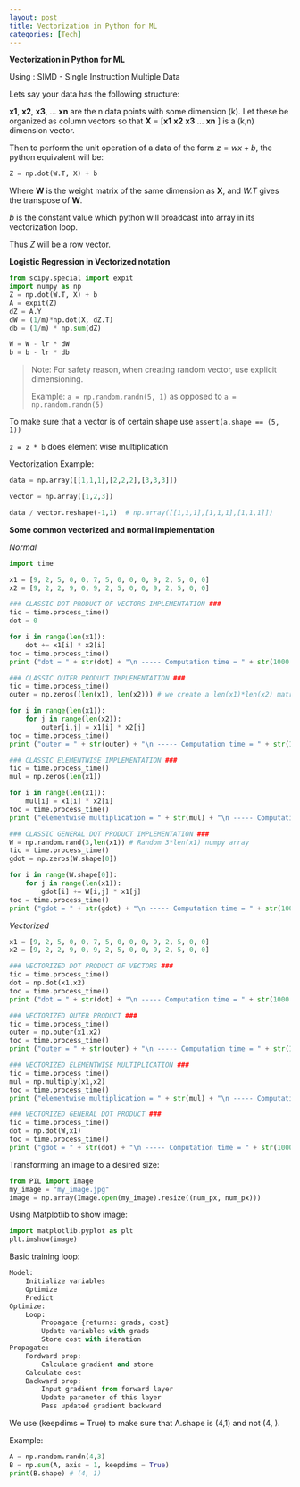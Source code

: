 ```yaml
---
layout: post
title: Vectorization in Python for ML
categories: [Tech]
---
```


**Vectorization in Python for ML**

Using : SIMD - Single Instruction Multiple Data

Lets say your data has the following structure:

**x1**, **x2**, **x3**, ... **xn** are the n data points with some dimension (k). Let these be organized as column vectors so that **X** = [**x1**  **x2**  **x3** ... **xn** ] is a (k,n) dimension vector. 

Then to perform the unit operation of a data of the form $z = wx + b$, the python equivalent will be:

```python
Z = np.dot(W.T, X) + b
```

Where **W** is the weight matrix of the same dimension as **X**, and *W.T* gives the transpose of **W**. 

*b* is the constant value which python will  broadcast into array in its vectorization loop.

Thus *Z* will be a row vector.

**Logistic Regression in Vectorized notation**

```python
from scipy.special import expit
import numpy as np
Z = np.dot(W.T, X) + b
A = expit(Z)
dZ = A.Y
dW = (1/m)*np.dot(X, dZ.T)
db = (1/m) * np.sum(dZ)

W = W - lr * dW
b = b - lr * db
```



> Note: For safety reason, when creating random vector, use explicit dimensioning. 
>
> Example: `a = np.random.randn(5, 1)` as opposed to `a = np.random.randn(5)`

To make sure that a vector is of certain shape use `assert(a.shape == (5, 1))`

`z = z * b` does element wise multiplication

Vectorization Example:

```python
data = np.array([[1,1,1],[2,2,2],[3,3,3]])

vector = np.array([1,2,3])

data / vector.reshape(-1,1)  # np.array([[1,1,1],[1,1,1],[1,1,1]])
```





**Some common vectorized and normal implementation**

*Normal*

```python
import time

x1 = [9, 2, 5, 0, 0, 7, 5, 0, 0, 0, 9, 2, 5, 0, 0]
x2 = [9, 2, 2, 9, 0, 9, 2, 5, 0, 0, 9, 2, 5, 0, 0]

### CLASSIC DOT PRODUCT OF VECTORS IMPLEMENTATION ###
tic = time.process_time()
dot = 0

for i in range(len(x1)):
    dot += x1[i] * x2[i]
toc = time.process_time()
print ("dot = " + str(dot) + "\n ----- Computation time = " + str(1000 * (toc - tic)) + "ms")

### CLASSIC OUTER PRODUCT IMPLEMENTATION ###
tic = time.process_time()
outer = np.zeros((len(x1), len(x2))) # we create a len(x1)*len(x2) matrix with only zeros

for i in range(len(x1)):
    for j in range(len(x2)):
        outer[i,j] = x1[i] * x2[j]
toc = time.process_time()
print ("outer = " + str(outer) + "\n ----- Computation time = " + str(1000 * (toc - tic)) + "ms")

### CLASSIC ELEMENTWISE IMPLEMENTATION ###
tic = time.process_time()
mul = np.zeros(len(x1))

for i in range(len(x1)):
    mul[i] = x1[i] * x2[i]
toc = time.process_time()
print ("elementwise multiplication = " + str(mul) + "\n ----- Computation time = " + str(1000 * (toc - tic)) + "ms")

### CLASSIC GENERAL DOT PRODUCT IMPLEMENTATION ###
W = np.random.rand(3,len(x1)) # Random 3*len(x1) numpy array
tic = time.process_time()
gdot = np.zeros(W.shape[0])

for i in range(W.shape[0]):
    for j in range(len(x1)):
        gdot[i] += W[i,j] * x1[j]
toc = time.process_time()
print ("gdot = " + str(gdot) + "\n ----- Computation time = " + str(1000 * (toc - tic)) + "ms")
```

*Vectorized*

```python
x1 = [9, 2, 5, 0, 0, 7, 5, 0, 0, 0, 9, 2, 5, 0, 0]
x2 = [9, 2, 2, 9, 0, 9, 2, 5, 0, 0, 9, 2, 5, 0, 0]

### VECTORIZED DOT PRODUCT OF VECTORS ###
tic = time.process_time()
dot = np.dot(x1,x2)
toc = time.process_time()
print ("dot = " + str(dot) + "\n ----- Computation time = " + str(1000 * (toc - tic)) + "ms")

### VECTORIZED OUTER PRODUCT ###
tic = time.process_time()
outer = np.outer(x1,x2)
toc = time.process_time()
print ("outer = " + str(outer) + "\n ----- Computation time = " + str(1000 * (toc - tic)) + "ms")

### VECTORIZED ELEMENTWISE MULTIPLICATION ###
tic = time.process_time()
mul = np.multiply(x1,x2)
toc = time.process_time()
print ("elementwise multiplication = " + str(mul) + "\n ----- Computation time = " + str(1000*(toc - tic)) + "ms")

### VECTORIZED GENERAL DOT PRODUCT ###
tic = time.process_time()
dot = np.dot(W,x1)
toc = time.process_time()
print ("gdot = " + str(dot) + "\n ----- Computation time = " + str(1000 * (toc - tic)) + "ms")
```



Transforming an image to a desired size:

```python
from PIL import Image
my_image = "my_image.jpg" 
image = np.array(Image.open(my_image).resize((num_px, num_px)))
```



Using Matplotlib to show image:

```python
import matplotlib.pyplot as plt 
plt.imshow(image)
```



Basic training loop:

```python
Model:
    Initialize variables
    Optimize
    Predict
Optimize:
    Loop:
        Propagate {returns: grads, cost}
        Update variables with grads
        Store cost with iteration
Propagate:
    Fordward prop:
        Calculate gradient and store
    Calculate cost
    Backward prop:
        Input gradient from forward layer
        Update parameter of this layer
        Pass updated gradient backward        
```



 We use (keepdims = True) to make sure that A.shape is (4,1) and not (4, ).

Example:

```python
A = np.random.randn(4,3)
B = np.sum(A, axis = 1, keepdims = True) 
print(B.shape) # (4, 1)
```

